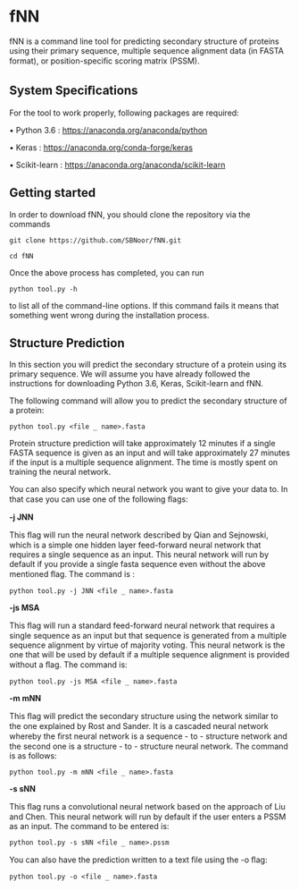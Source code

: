 # fNN
fNN is a command line tool for predicting secondary structure of proteins using their primary sequence, multiple sequence alignment data (in FASTA format), or position-speciﬁc scoring matrix (PSSM).

## System Speciﬁcations 
For the tool to work properly, following packages are required:

• Python 3.6 : https://anaconda.org/anaconda/python

• Keras : https://anaconda.org/conda-forge/keras

• Scikit-learn : https://anaconda.org/anaconda/scikit-learn


## Getting started

In order to download fNN, you should clone the repository via the commands

```
git clone https://github.com/SBNoor/fNN.git

cd fNN
```

Once the above process has completed, you can run

```
python tool.py -h
```

to list all of the command-line options. If this command fails it means that something went wrong during the installation process.

## Structure Prediction

In this section you will predict the secondary structure of a protein using its primary sequence. We will assume you have already followed the instructions for downloading Python 3.6, Keras, Scikit-learn and fNN.

The following command will allow you to predict the secondary structure of a protein:

```
python tool.py <file _ name>.fasta
```

Protein structure prediction will take approximately 12 minutes if a single FASTA sequence is given as an input and will take approximately 27 minutes if the input is a multiple sequence alignment. The time is mostly spent on training the neural network.

You can also specify which neural network you want to give your data to. In that case you can use one of the following ﬂags:

**-j JNN** 

This ﬂag will run the neural network described by Qian and Sejnowski, which is a simple one hidden layer feed-forward neural network that requires a single sequence as an input. This neural network will run by default if you provide a single fasta sequence even without the above mentioned ﬂag. The command is :

```
python tool.py -j JNN <file _ name>.fasta
```

**-js MSA** 

This ﬂag will run a standard feed-forward neural network that requires a single sequence as an input but that sequence is generated from a multiple sequence alignment by virtue of majority voting. This neural network is the one that will be used by default if a multiple sequence alignment is provided without a ﬂag. The command is: 

```
python tool.py -js MSA <file _ name>.fasta
```

**-m mNN**

This ﬂag will predict the secondary structure using the network similar to the one explained by Rost and Sander. It is a cascaded neural network whereby the ﬁrst neural network is a sequence - to - structure network and the second one is a structure - to - structure neural network. The command is as follows:

```
python tool.py -m mNN <file _ name>.fasta
```

**-s sNN**

This ﬂag runs a convolutional neural network based on the approach of Liu and Chen. This neural network will run by default if the user enters a PSSM as an input. The command to be entered is:

```
python tool.py -s sNN <file _ name>.pssm
```

You can also have the prediction written to a text ﬁle using the -o ﬂag:

```
python tool.py -o <file _ name>.fasta
```